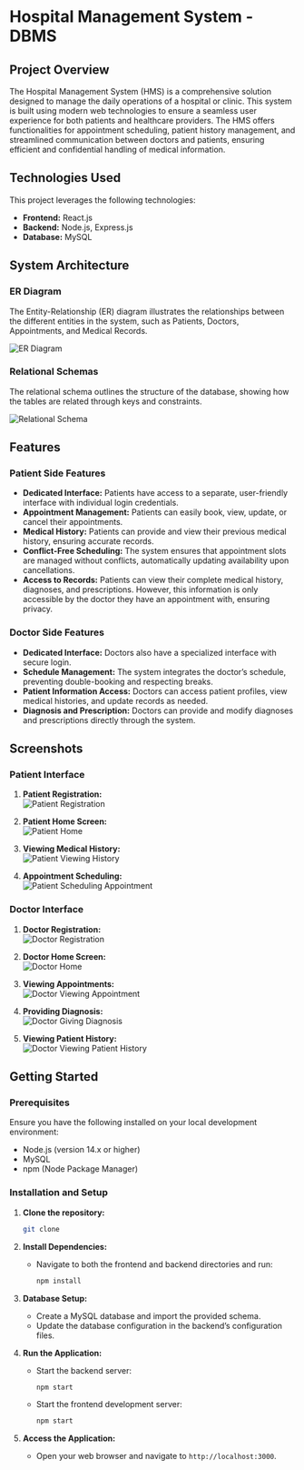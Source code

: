 # Hospital Management System - DBMS

## Project Overview

The Hospital Management System (HMS) is a comprehensive solution designed to manage the daily operations of a hospital or clinic. This system is built using modern web technologies to ensure a seamless user experience for both patients and healthcare providers. The HMS offers functionalities for appointment scheduling, patient history management, and streamlined communication between doctors and patients, ensuring efficient and confidential handling of medical information.

## Technologies Used

This project leverages the following technologies:

- **Frontend:** React.js
- **Backend:** Node.js, Express.js
- **Database:** MySQL

## System Architecture

### ER Diagram

The Entity-Relationship (ER) diagram illustrates the relationships between the different entities in the system, such as Patients, Doctors, Appointments, and Medical Records.

![ER Diagram](SchemasER/myer.png)

### Relational Schemas

The relational schema outlines the structure of the database, showing how the tables are related through keys and constraints.

![Relational Schema](SchemasER/schema.png)

## Features

### Patient Side Features

- **Dedicated Interface:** Patients have access to a separate, user-friendly interface with individual login credentials.
- **Appointment Management:** Patients can easily book, view, update, or cancel their appointments.
- **Medical History:** Patients can provide and view their previous medical history, ensuring accurate records.
- **Conflict-Free Scheduling:** The system ensures that appointment slots are managed without conflicts, automatically updating availability upon cancellations.
- **Access to Records:** Patients can view their complete medical history, diagnoses, and prescriptions. However, this information is only accessible by the doctor they have an appointment with, ensuring privacy.

### Doctor Side Features

- **Dedicated Interface:** Doctors also have a specialized interface with secure login.
- **Schedule Management:** The system integrates the doctor’s schedule, preventing double-booking and respecting breaks.
- **Patient Information Access:** Doctors can access patient profiles, view medical histories, and update records as needed.
- **Diagnosis and Prescription:** Doctors can provide and modify diagnoses and prescriptions directly through the system.

## Screenshots

### Patient Interface

1. **Patient Registration:**  
   ![Patient Registration](Screenshots/PatientRegistration.png)

2. **Patient Home Screen:**  
   ![Patient Home](Screenshots/PatientHome.png)

3. **Viewing Medical History:**  
   ![Patient Viewing History](Screenshots/PatientHistory.png)

4. **Appointment Scheduling:**  
   ![Patient Scheduling Appointment](Screenshots/SchedulingAppt.png)

### Doctor Interface

1. **Doctor Registration:**  
   ![Doctor Registration](Screenshots/DoctorRegistration.png)

2. **Doctor Home Screen:**  
   ![Doctor Home](Screenshots/DoctorHome.png)

3. **Viewing Appointments:**  
   ![Doctor Viewing Appointment](Screenshots/DoctorViewingAppt.png)

4. **Providing Diagnosis:**  
   ![Doctor Giving Diagnosis](Screenshots/Diagnosis.png)

5. **Viewing Patient History:**  
   ![Doctor Viewing Patient History](Screenshots/ViewingPatientHistory.png)

## Getting Started

### Prerequisites

Ensure you have the following installed on your local development environment:

- Node.js (version 14.x or higher)
- MySQL 
- npm (Node Package Manager)

### Installation and Setup

1. **Clone the repository:**
    ```bash
    git clone 
    ```
2. **Install Dependencies:**
   - Navigate to both the frontend and backend directories and run:
     ```bash
     npm install
     ```

3. **Database Setup:**
   - Create a MySQL database and import the provided schema.
   - Update the database configuration in the backend’s configuration files.

4. **Run the Application:**
   - Start the backend server:
     ```bash
     npm start
     ```
   - Start the frontend development server:
     ```bash
     npm start
     ```

5. **Access the Application:**
   - Open your web browser and navigate to `http://localhost:3000`.
